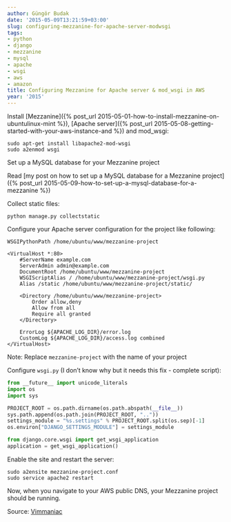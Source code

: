 ```yaml
---
author: Güngör Budak
date: '2015-05-09T13:21:59+03:00'
slug: configuring-mezzanine-for-apache-server-modwsgi
tags:
- python
- django
- mezzanine
- mysql
- apache
- wsgi
- aws
- amazon
title: Configuring Mezzanine for Apache server & mod_wsgi in AWS
year: '2015'
---
```


Install [Mezzanine]({% post_url 2015-05-01-how-to-install-mezzanine-on-ubuntulinux-mint %}), [Apache server]({% post_url 2015-05-08-getting-started-with-your-aws-instance-and %}) and mod_wsgi:

    sudo apt-get install libapache2-mod-wsgi
    sudo a2enmod wsgi

Set up a MySQL database for your Mezzanine project

Read [my post on how to set up a MySQL database for a Mezzanine project]({% post_url 2015-05-09-how-to-set-up-a-mysql-database-for-a-mezzanine %})

Collect static files:

    python manage.py collectstatic

Configure your Apache server configuration for the project like following:

```
WSGIPythonPath /home/ubuntu/www/mezzanine-project

<VirtualHost *:80>
    #ServerName example.com
    ServerAdmin admin@example.com
    DocumentRoot /home/ubuntu/www/mezzanine-project
    WSGIScriptAlias / /home/ubuntu/www/mezzanine-project/wsgi.py
    Alias /static /home/ubuntu/www/mezzanine-project/static/

    <Directory /home/ubuntu/www/mezzanine-project>
        Order allow,deny
        Allow from all
        Require all granted
    </Directory>

    ErrorLog ${APACHE_LOG_DIR}/error.log
    CustomLog ${APACHE_LOG_DIR}/access.log combined
</VirtualHost>
```

Note: Replace `mezzanine-project` with the name of your project

Configure `wsgi.py` (I don’t know why but it needs this fix - complete script):

```python
from __future__ import unicode_literals
import os
import sys

PROJECT_ROOT = os.path.dirname(os.path.abspath(__file__))
sys.path.append(os.path.join(PROJECT_ROOT, ".."))
settings_module = "%s.settings" % PROJECT_ROOT.split(os.sep)[-1]
os.environ["DJANGO_SETTINGS_MODULE"] = settings_module

from django.core.wsgi import get_wsgi_application
application = get_wsgi_application()
```

Enable the site and restart the server:

    sudo a2ensite mezzanine-project.conf
    sudo service apache2 restart

Now, when you navigate to your AWS public DNS, your Mezzanine project should be running.

Source: [Vimmaniac](https://vimmaniac.com/blog/bangal/mezzanine-configuration-with-apache-mod-wsgi-on-ubuntu/)
